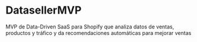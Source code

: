 # DatasellerMVP
MVP de Data-Driven SaaS para Shopify que analiza datos de ventas, productos y tráfico y da recomendaciones automáticas para mejorar ventas
